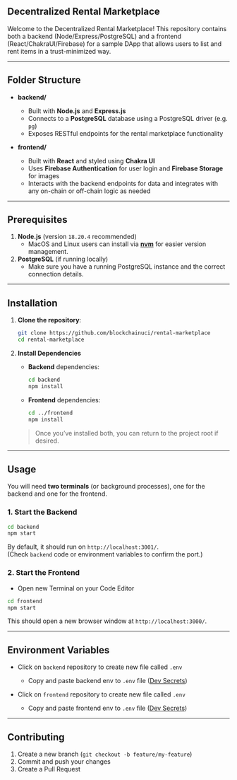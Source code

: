 ## Decentralized Rental Marketplace

Welcome to the Decentralized Rental Marketplace! This repository contains both a backend (Node/Express/PostgreSQL) and a frontend (React/ChakraUI/Firebase) for a sample DApp that allows users to list and rent items in a trust-minimized way.

---

## Folder Structure

- **backend/**  
  - Built with **Node.js** and **Express.js**  
  - Connects to a **PostgreSQL** database using a PostgreSQL driver (e.g. `pg`)  
  - Exposes RESTful endpoints for the rental marketplace functionality

- **frontend/**  
  - Built with **React** and styled using **Chakra UI**  
  - Uses **Firebase Authentication** for user login and **Firebase Storage** for images  
  - Interacts with the backend endpoints for data and integrates with any on-chain or off-chain logic as needed

---

## Prerequisites

1. **Node.js** (version `18.20.4` recommended)  
   - MacOS and Linux users can install via [**nvm**](https://github.com/nvm-sh/nvm) for easier version management.
2. **PostgreSQL** (if running locally)  
   - Make sure you have a running PostgreSQL instance and the correct connection details.

---

## Installation

1. **Clone the repository**:
   ```bash
   git clone https://github.com/blockchainuci/rental-marketplace
   cd rental-marketplace
   ```

2. **Install Dependencies**  
   - **Backend** dependencies:
     ```bash
     cd backend
     npm install
     ```
   - **Frontend** dependencies:
     ```bash
     cd ../frontend
     npm install
     ```
   > Once you’ve installed both, you can return to the project root if desired.

---

## Usage

You will need **two terminals** (or background processes), one for the backend and one for the frontend.

### 1. Start the Backend

```bash
cd backend
npm start
```

By default, it should run on `http://localhost:3001/`.  
(Check `backend` code or environment variables to confirm the port.)

### 2. Start the Frontend
- Open new Terminal on your Code Editor

```bash
cd frontend
npm start
```

This should open a new browser window at `http://localhost:3000/`.

---

## Environment Variables

- Click on `backend` repository to create new file called `.env`
  - Copy and paste backend env to `.env` file ([Dev Secrets](https://docs.google.com/document/d/1l7fF8Oc8KGRFVsgQtMcpFqk863isnMTGqbVmZ96Adak/edit?tab=t.0))

- Click on `frontend` repository to create new file called `.env`
  - Copy and paste frontend env to `.env` file ([Dev Secrets](https://docs.google.com/document/d/1l7fF8Oc8KGRFVsgQtMcpFqk863isnMTGqbVmZ96Adak/edit?tab=t.0))

---

## Contributing

1. Create a new branch (`git checkout -b feature/my-feature`)  
2. Commit and push your changes  
3. Create a Pull Request
